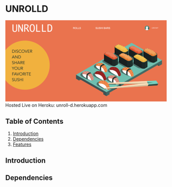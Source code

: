# UNROLLD

<img src="frontend/src/img/homepage-wireframe.png"/>
Hosted Live on Heroku: unroll-d.herokuapp.com

## Table of Contents

1. [Introduction](#introduction)
2. [Dependencies](#dependencies)
3. [Features](#features)

## Introduction

## Dependencies
